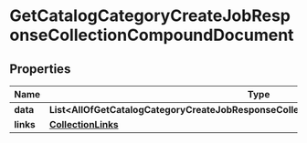 # GetCatalogCategoryCreateJobResponseCollectionCompoundDocument

## Properties
Name | Type | Description | Notes
------------ | ------------- | ------------- | -------------
**data** | **List&lt;AllOfGetCatalogCategoryCreateJobResponseCollectionCompoundDocumentDataItems&gt;** |  | 
**links** | [**CollectionLinks**](CollectionLinks.md) |  |  [optional]
